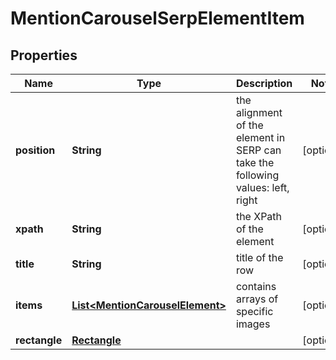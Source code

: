 

# MentionCarouselSerpElementItem


## Properties

| Name | Type | Description | Notes |
|------------ | ------------- | ------------- | -------------|
|**position** | **String** | the alignment of the element in SERP can take the following values: left, right |  [optional] |
|**xpath** | **String** | the XPath of the element |  [optional] |
|**title** | **String** | title of the row |  [optional] |
|**items** | [**List&lt;MentionCarouselElement&gt;**](MentionCarouselElement.md) | contains arrays of specific images |  [optional] |
|**rectangle** | [**Rectangle**](Rectangle.md) |  |  [optional] |



